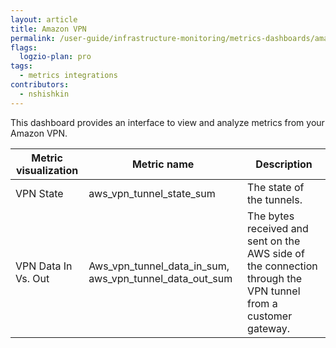 ```yaml
---
layout: article
title: Amazon VPN
permalink: /user-guide/infrastructure-monitoring/metrics-dashboards/amazon-vpn.html 
flags:
  logzio-plan: pro
tags:
  - metrics integrations
contributors:
  - nshishkin
---
```



This dashboard provides an interface to view and analyze metrics from your Amazon VPN.

| Metric visualization | Metric name                                                       | Description                                                                                                   |
| -------------------- | ----------------------------------------------------------------- | ------------------------------------------------------------------------------------------------------------- |
| VPN State            | aws\_vpn\_tunnel\_state\_sum                                      | The state of the tunnels.                                                                                     |
| VPN Data In Vs. Out  | Aws\_vpn\_tunnel\_data\_in\_sum, aws\_vpn\_tunnel\_data\_out\_sum | The bytes received and sent on the AWS side of the connection through the VPN tunnel from a customer gateway. |
